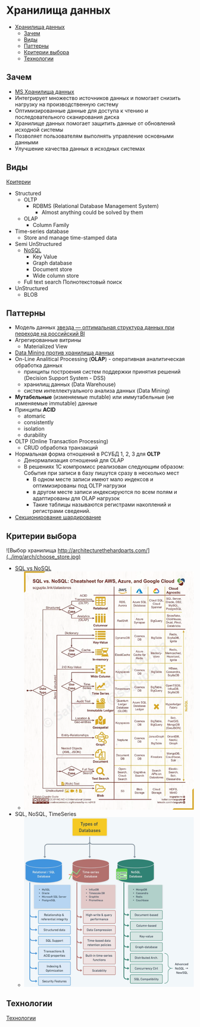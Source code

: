 # Хранилища данных

- [Хранилища данных](#хранилища-данных)
  - [Зачем](#зачем)
  - [Виды](#виды)
  - [Паттерны](#паттерны)
  - [Критерии выбора](#критерии-выбора)
  - [Технологии](#технологии)

## Зачем

- [MS Хранилища данных](https://docs.microsoft.com/ru-ru/azure/architecture/guide/technology-choices/data-store-overview)
- Интегрирует множество источников данных и помогает снизить нагрузку на производственную систему
- Оптимизированные данные для доступа к чтению и последовательного сканирования диска
- Хранилище данных помогает защитить данные от обновлений исходной системы
- Позволяет пользователям выполнять управление основными данными
- Улучшение качества данных в исходных системах

## Виды

[Критерии](arch.criteria.md)

- Structured
  - OLTP
    - RDBMS (Relational Database Management System)
      - Almost anything could be solved by them
  - OLAP
    - Column Family
- Time-series database
  - Store and manage time-stamped data
- Semi UnStructured
  - [NoSQL](store.nosql.md)
    - Key Value
    - Graph database
    - Document store
    - Wide column store
  - Full text search Полнотекстовый поиск
- UnStructured
  - BLOB

## Паттерны

- Модель данных [звезда — оптимальная структура данных при переходе на российский BI](https://habr.com/ru/company/visiology/blog/678346/)
- Агрегированные витрины
  - Materialized View
- [Data Mining против хранилища данных](https://coderlessons.com/tutorials/bolshie-dannye-i-analitika/teoriia-khraneniia-dannykh/21-data-mining-protiv-khranilishcha-dannykh)
- On-Line Analitical Processing (__OLAP__) - оперативная аналитическая обработка данных
  - принципы построения систем поддержки принятия решений (Decision Support System - DSS)
  - хранилищ данных (Data Warehouse)
  - систем интеллектуального анализа данных (Data Mining)
- __Мутабельные__ (изменяемые mutable) или иммутабельные (не изменяемые immutable) данные
- Принципы __ACID__
  - atomaric
  - consistently
  - isolation
  - durability
- OLTP (Online Transaction Processing)
  - CRUD обработка транзакций
- Нормальная форма отношений в РСУБД 1, 2, 3 для __OLTP__
  - Денормализация отношений для OLAP
  - В решениях 1С компромисс реализован следующим образом: События при записи в базу пишутся сразу в несколько мест
    - В одном месте записи имеют мало индексов и оптимизированы под OLTP нагрузки
    - в другом месте записи индексируются по всем полям и адаптированы для OLAP нагрузок
    - Такие таблицы называются регистрами накоплений и регистрами сведений.
- [Секционирование шардирование](./pattern/performance/shard.db.md)
  
## Критерии выбора

![Выбор хранилища http://architecturethehardparts.com/](../img/arch/choose_store.jpg)

- [SQL vs NoSQL](https://towardsdatascience.com/datastore-choices-sql-vs-nosql-database-ebec24d56106)
  - ![choose](../img/technology/sql.vs.nosql.webp)
- SQL, NoSQL, TimeSeries
  - ![плюсы-минусы](../img/technology/db/types.db.jpeg)

## Технологии

[Технологии](../technology/store.md)
